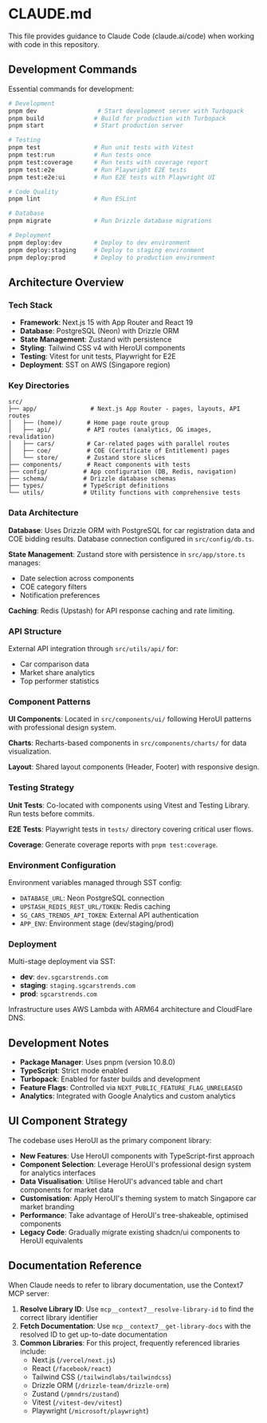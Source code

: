 # CLAUDE.md

This file provides guidance to Claude Code (claude.ai/code) when working with code in this repository.

## Development Commands

Essential commands for development:

```bash
# Development
pnpm dev                 # Start development server with Turbopack
pnpm build              # Build for production with Turbopack
pnpm start              # Start production server

# Testing
pnpm test               # Run unit tests with Vitest
pnpm test:run           # Run tests once
pnpm test:coverage      # Run tests with coverage report
pnpm test:e2e           # Run Playwright E2E tests
pnpm test:e2e:ui        # Run E2E tests with Playwright UI

# Code Quality
pnpm lint               # Run ESLint

# Database
pnpm migrate            # Run Drizzle database migrations

# Deployment
pnpm deploy:dev         # Deploy to dev environment
pnpm deploy:staging     # Deploy to staging environment
pnpm deploy:prod        # Deploy to production environment
```

## Architecture Overview

### Tech Stack
- **Framework**: Next.js 15 with App Router and React 19
- **Database**: PostgreSQL (Neon) with Drizzle ORM
- **State Management**: Zustand with persistence
- **Styling**: Tailwind CSS v4 with HeroUI components
- **Testing**: Vitest for unit tests, Playwright for E2E
- **Deployment**: SST on AWS (Singapore region)

### Key Directories

```
src/
├── app/               # Next.js App Router - pages, layouts, API routes
│   ├── (home)/       # Home page route group
│   ├── api/          # API routes (analytics, OG images, revalidation)
│   ├── cars/         # Car-related pages with parallel routes
│   ├── coe/          # COE (Certificate of Entitlement) pages
│   └── store/        # Zustand store slices
├── components/       # React components with tests
├── config/          # App configuration (DB, Redis, navigation)
├── schema/          # Drizzle database schemas
├── types/           # TypeScript definitions
└── utils/           # Utility functions with comprehensive tests
```

### Data Architecture

**Database**: Uses Drizzle ORM with PostgreSQL for car registration data and COE bidding results. Database connection configured in `src/config/db.ts`.

**State Management**: Zustand store with persistence in `src/app/store.ts` manages:
- Date selection across components
- COE category filters
- Notification preferences

**Caching**: Redis (Upstash) for API response caching and rate limiting.

### API Structure

External API integration through `src/utils/api/` for:
- Car comparison data
- Market share analytics
- Top performer statistics

### Component Patterns

**UI Components**: Located in `src/components/ui/` following HeroUI patterns with professional design system.

**Charts**: Recharts-based components in `src/components/charts/` for data visualization.

**Layout**: Shared layout components (Header, Footer) with responsive design.

### Testing Strategy

**Unit Tests**: Co-located with components using Vitest and Testing Library. Run tests before commits.

**E2E Tests**: Playwright tests in `tests/` directory covering critical user flows.

**Coverage**: Generate coverage reports with `pnpm test:coverage`.

### Environment Configuration

Environment variables managed through SST config:
- `DATABASE_URL`: Neon PostgreSQL connection
- `UPSTASH_REDIS_REST_URL/TOKEN`: Redis caching
- `SG_CARS_TRENDS_API_TOKEN`: External API authentication
- `APP_ENV`: Environment stage (dev/staging/prod)

### Deployment

Multi-stage deployment via SST:
- **dev**: `dev.sgcarstrends.com`
- **staging**: `staging.sgcarstrends.com` 
- **prod**: `sgcarstrends.com`

Infrastructure uses AWS Lambda with ARM64 architecture and CloudFlare DNS.

## Development Notes

- **Package Manager**: Uses pnpm (version 10.8.0)
- **TypeScript**: Strict mode enabled
- **Turbopack**: Enabled for faster builds and development
- **Feature Flags**: Controlled via `NEXT_PUBLIC_FEATURE_FLAG_UNRELEASED`
- **Analytics**: Integrated with Google Analytics and custom analytics

## UI Component Strategy

The codebase uses HeroUI as the primary component library:

- **New Features**: Use HeroUI components with TypeScript-first approach
- **Component Selection**: Leverage HeroUI's professional design system for analytics interfaces
- **Data Visualisation**: Utilise HeroUI's advanced table and chart components for market data
- **Customisation**: Apply HeroUI's theming system to match Singapore car market branding
- **Performance**: Take advantage of HeroUI's tree-shakeable, optimised components
- **Legacy Code**: Gradually migrate existing shadcn/ui components to HeroUI equivalents

## Documentation Reference

When Claude needs to refer to library documentation, use the Context7 MCP server:

1. **Resolve Library ID**: Use `mcp__context7__resolve-library-id` to find the correct library identifier
2. **Fetch Documentation**: Use `mcp__context7__get-library-docs` with the resolved ID to get up-to-date documentation
3. **Common Libraries**: For this project, frequently referenced libraries include:
   - Next.js (`/vercel/next.js`)
   - React (`/facebook/react`)
   - Tailwind CSS (`/tailwindlabs/tailwindcss`)
   - Drizzle ORM (`/drizzle-team/drizzle-orm`)
   - Zustand (`/pmndrs/zustand`)
   - Vitest (`/vitest-dev/vitest`)
   - Playwright (`/microsoft/playwright`)